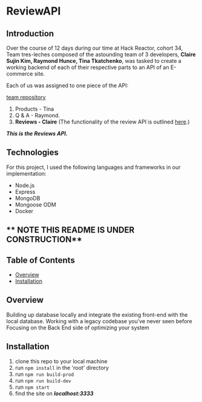# ReviewAPI

## Introduction

Over the course of 12 days during our time at Hack Reactor, cohort 34, Team tres-leches composed of the astounding team of 3 developers, **Claire Sujin Kim, Raymond Hunce, Tina Tkatchenko**, was tasked to create a working backend of each of their respective parts to an API of an E-commerce site. 

Each of us was assigned to one piece of the API:

[team repository](https://github.com/hrnyc34-SDC-tresLeches)

1. Products - Tina
2. Q & A - Raymond.  
3. **Reviews - Claire** (The functionality of the review API is outlined [here](https://gist.github.com/trentgoing/d69849d6c16b82d279ffc4ecd127f49f#file-reviews-md).)

***This is the Reviews API.***

## Technologies
For this project, I used the following languages and frameworks in our implementation:
- Node.js
- Express
- MongoDB
- Mongoose ODM
- Docker

## ** NOTE THIS README IS UNDER CONSTRUCTION**

## Table of Contents

- [Overview](#overview)
- [Installation](#installation)


## Overview 
Building up database locally and integrate the existing front-end with the local database.
Working with a legacy codebase you’ve never seen before
Focusing on the Back End side of optimizing your system

## Installation
  1. clone this repo to your local machine
  2. run ```npm install``` in the 'root' directory
  2. run ```npm run build-prod```
  3. run ```npm run build-dev```
  4. run ```npm start```
  5. find the site on ***localhost:3333***

